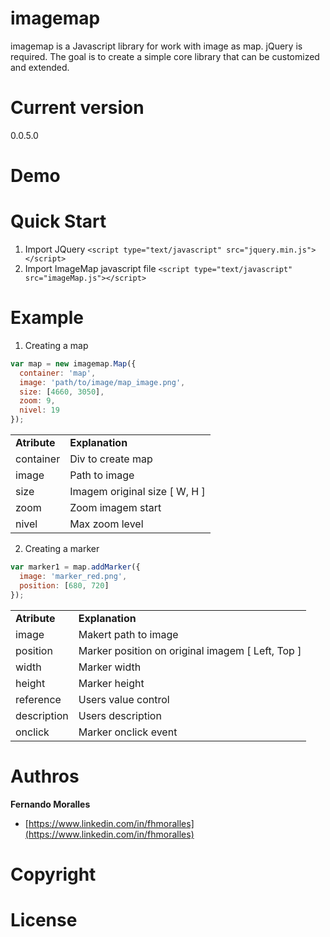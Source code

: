 # imagemap
imagemap is a Javascript library for work with image as map. jQuery is required. The goal is to create a simple core library that can be customized and extended.

# Current version
0.0.5.0

# Demo

# Quick Start
1. Import JQuery `<script type="text/javascript" src="jquery.min.js"></script>`
2. Import ImageMap javascript file `<script type="text/javascript" src="imageMap.js"></script>`

# Example

1. Creating a map

```js
var map = new imagemap.Map({
  container: 'map',
  image: 'path/to/image/map_image.png',
  size: [4660, 3050],
  zoom: 9,
  nivel: 19
});
```

<table>
  <tr>
  <td><b>Atribute</b></td>
  <td><b>Explanation</b></td>
  </tr>
  <tr>
  <td>container</td>
  <td>Div to create map</td>
  </tr>
  <tr>
  <td>image</td>
  <td>Path to image</td>
  </tr>
  <tr>
  <td>size</td>
  <td>Imagem original size [ W, H ]</td>
  </tr>
  <tr>
  <td>zoom</td>
  <td>Zoom imagem start</td>
  </tr>
  <tr>
  <td>nivel</td>
  <td>Max zoom level</td>
  </tr>
</table>

2. Creating a marker
```js
var marker1 = map.addMarker({
  image: 'marker_red.png',
  position: [680, 720]
});
```
<table>
  <tr>
  <td><b>Atribute</b></td>
  <td><b>Explanation</b></td>
  </tr>
  <tr>
  <td>image</td>
  <td>Makert path to image</td>
  </tr>
  <tr>
  <td>position</td>
  <td>Marker position on original imagem [ Left, Top ]</td>
  </tr>
  <tr>
  <td>width</td>
  <td>Marker width</td>
  </tr>
  <tr>
  <td>height</td>
  <td>Marker height</td>
  </tr>
  <tr>
  <td>reference</td>
  <td>Users value control</td>
  </tr>
  <tr>
  <td>description</td>
  <td>Users description</td>
  </tr>
  <tr>
  <td>onclick</td>
  <td>Marker onclick event</td>
  </tr>
</table>

# Authros
**Fernando Moralles**
+ [https://www.linkedin.com/in/fhmoralles](https://www.linkedin.com/in/fhmoralles)

# Copyright

# License
